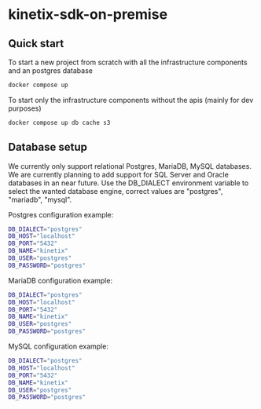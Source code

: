 # kinetix-sdk-on-premise

## Quick start

To start a new project from scratch with all the infrastructure components and an postgres database

```sh
docker compose up
```

To start only the infrastructure components without the apis (mainly for dev purposes)

```sh
docker compose up db cache s3
```

## Database setup

We currently only support relational Postgres, MariaDB, MySQL databases.
We are currently planning to add support for SQL Server and Oracle databases in an near future.
Use the DB_DIALECT environment variable to select the wanted database engine, correct values are "postgres", "mariadb", "mysql".

Postgres configuration example:

```sh
DB_DIALECT="postgres"
DB_HOST="localhost"
DB_PORT="5432"
DB_NAME="kinetix"
DB_USER="postgres"
DB_PASSWORD="postgres"
```

MariaDB configuration example:

```sh
DB_DIALECT="postgres"
DB_HOST="localhost"
DB_PORT="5432"
DB_NAME="kinetix"
DB_USER="postgres"
DB_PASSWORD="postgres"
```

MySQL configuration example:

```sh
DB_DIALECT="postgres"
DB_HOST="localhost"
DB_PORT="5432"
DB_NAME="kinetix"
DB_USER="postgres"
DB_PASSWORD="postgres"
```
